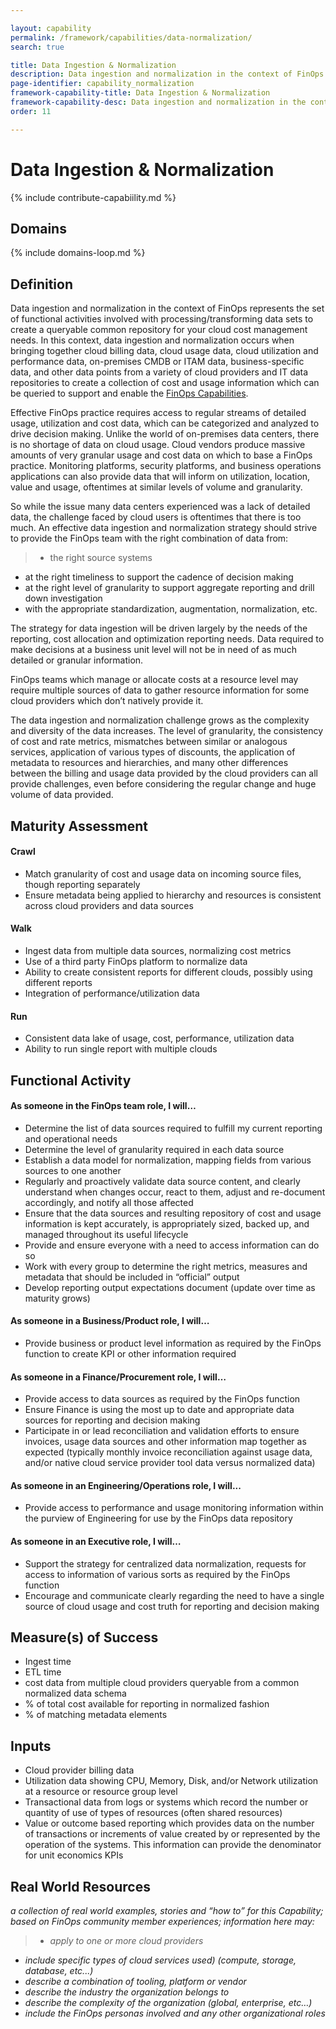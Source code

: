 ```yaml
---

layout: capability
permalink: /framework/capabilities/data-normalization/
search: true

title: Data Ingestion & Normalization
description: Data ingestion and normalization in the context of FinOps represents the set of functional activities involved with processing/transforming  data sets to create a queryable common repository for your cloud cost management needs.
page-identifier: capability_normalization
framework-capability-title: Data Ingestion & Normalization
framework-capability-desc: Data ingestion and normalization in the context of FinOps represents the set of functional activities involved with processing/transforming  data sets...
order: 11

---
```


# Data Ingestion & Normalization

{% include contribute-capabiility.md %}

## Domains
<!-- _x-ref to the FinOps Domain(s) to which this Capability corresponds_ -->
{% include domains-loop.md %}


## Definition
Data ingestion and normalization in the context of FinOps represents the set of functional activities involved with processing/transforming  data sets to create a queryable common repository for your cloud cost management needs. In this context, data ingestion and normalization occurs when bringing together cloud billing data, cloud usage data, cloud utilization and performance data, on-premises CMDB or ITAM data, business-specific data, and other data points from a variety of cloud providers and IT data repositories to create a collection of cost and usage information which can be queried to support and enable the [FinOps Capabilities](https://www.finops.org/framework/capabilities/).

Effective FinOps practice requires access to regular streams of detailed usage, utilization and cost data, which can be categorized and analyzed to drive decision making. Unlike the world of on-premises data centers, there is no shortage of data on cloud usage. Cloud vendors produce massive amounts of very granular usage and cost data on which to base a FinOps practice. Monitoring platforms, security platforms, and business operations applications can also provide data that will inform on utilization, location, value and usage, oftentimes at similar levels of volume and granularity.

So while the issue many data centers experienced was a lack of detailed data, the challenge faced by cloud users is oftentimes that there is too much. An effective data ingestion and normalization strategy should strive to provide the FinOps team with the right combination of data from:
>* the right source systems
* at the right timeliness to support the cadence of decision making
* at the right level of granularity to support aggregate reporting and drill down investigation
* with the appropriate standardization, augmentation, normalization, etc.

The strategy for data ingestion will be driven largely by the needs of the reporting, cost allocation and optimization reporting needs. Data required to make decisions at a business unit level will not be in need of as much detailed or granular information.

FinOps teams which manage or allocate costs at a resource level may require multiple sources of data to gather resource information for some cloud providers which don’t natively provide it.

The data ingestion and normalization challenge grows as the complexity and diversity of the data increases. The level of granularity, the consistency of cost and rate metrics, mismatches between similar or analogous services, application of various types of discounts, the application of metadata to resources and hierarchies, and many other differences between the billing and usage data provided by the cloud providers can all provide challenges, even before considering the regular change and huge volume of data provided.



## Maturity Assessment
#### Crawl
* Match granularity of cost and usage data on incoming source files, though reporting separately
* Ensure metadata being applied to hierarchy and resources is consistent across cloud providers and data sources

#### Walk
* Ingest data from multiple data sources, normalizing cost metrics
* Use of a third party FinOps platform to normalize data
* Ability to create consistent reports for different clouds, possibly using different reports
* Integration of performance/utilization data

#### Run
* Consistent data lake of usage, cost, performance, utilization data
* Ability to run single report with multiple clouds




## Functional Activity
#### As someone in the FinOps team role, I will…
* Determine the list of data sources required to fulfill my current reporting and operational needs
* Determine the level of granularity required in each data source
* Establish a data model for normalization, mapping fields from various sources to one another
* Regularly and proactively validate data source content, and clearly understand when changes occur, react to them, adjust and re-document accordingly, and notify all those affected
* Ensure that the data sources and resulting repository of cost and usage information is kept accurately, is appropriately sized, backed up, and managed throughout its useful lifecycle
* Provide and ensure everyone with a need to access information can do so
* Work with every group to determine the right metrics, measures and metadata that should be included in “official” output
* Develop reporting output expectations document (update over time as maturity grows)

#### As someone in a Business/Product role, I will…
* Provide business or product level information as required by the FinOps function to create KPI or other information required

#### As someone in a Finance/Procurement role, I will…
* Provide access to data sources as required by the FinOps function
* Ensure Finance is using the most up to date and appropriate data sources for reporting and decision making
* Participate in or lead reconciliation and validation efforts to ensure invoices, usage data sources and other information map together as expected (typically monthly invoice reconciliation against usage data, and/or native cloud service provider tool data versus normalized data)

#### As someone in an Engineering/Operations role, I will...
* Provide access to performance and usage monitoring information within the purview of Engineering for use by the FinOps data repository

#### As someone in an Executive role, I will…
* Support the strategy for centralized data normalization, requests for access to information of various sorts as required by the FinOps function
* Encourage and communicate clearly regarding the need to have a single source of cloud usage and cost truth for reporting and decision making





## Measure(s) of Success
* Ingest time
* ETL time
* cost data from multiple cloud providers queryable from a common normalized data schema
* % of total cost available for reporting in normalized fashion
* % of matching metadata elements




## Inputs
* Cloud provider billing data
* Utilization data showing CPU, Memory, Disk, and/or Network utilization at a resource or resource group level
* Transactional data from logs or systems which record the number or quantity of use of types of resources (often shared resources)
* Value or outcome based reporting which provides data on the number of transactions or increments of value created by or represented by the operation of the systems. This information can provide the denominator for unit economics KPIs



<!-- ####### Real World Resources ####### -->
## Real World Resources
_a collection of real world examples, stories and “how to” for this Capability; based on FinOps community member experiences; information here may:_
>* _apply to one or more cloud providers_
* _include specific types of cloud services used) (compute, storage, database, etc...)_
* _describe a combination of  tooling, platform or vendor_
* _describe the industry the organization belongs to_
* _describe the complexity of the organization (global, enterprise, etc…)_
* _include the FinOps personas involved and any other organizational roles_
